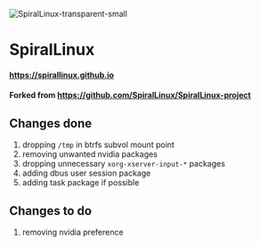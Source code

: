 
![SpiralLinux-transparent-small](https://user-images.githubusercontent.com/2692138/171754005-231f6c05-de5a-4b57-9e04-a24defa03ae7.png)
# SpiralLinux

#### https://spirallinux.github.io
#### Forked from https://github.com/SpiralLinux/SpiralLinux-project

## Changes done
1. dropping `/tmp` in btrfs subvol mount point
2. removing unwanted nvidia packages
3. dropping unnecessary `xorg-xserver-input-*` packages
4. adding dbus user session package
5. adding task package if possible

## Changes to do
1. removing nvidia preference 
